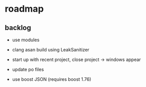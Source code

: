 # roadmap

## backlog
- use modules
- clang asan build using LeakSanitizer

- start up with recent project, close project
  -> windows appear
- update po files
- use boost JSON (requires boost 1.76)
